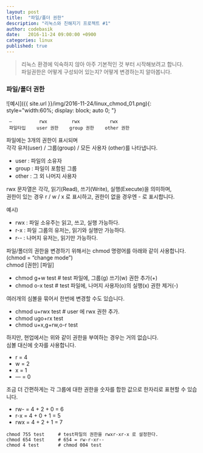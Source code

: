 ```yaml
---
layout: post
title:  "파일/폴더 권한"
description: "리눅스와 친해지기 프로젝트 #1"
author: codebasik
date:   2016-11-24 09:00:00 +0900
categories: linux
published: true
---
```


>리눅스 환경에 익숙하지 않아 아주 기본적인 것 부터 시작해보려고 합니다.<br/>
 파일권한은 어떻게 구성되어 있는지? 어떻게 변경하는지 알아봅니다. 

### 파일/폴더 권한

![예시]({{ site.url }}/img/2016-11-24/linux_chmod_01.png){: style="width:60%; display: block; auto 0; "}

```
 —          rwx         rwx           rwx
 파일타입    user 권한    group 권한    other 권한
```
파일에는 3개의 권한이 표시되며<br/>
각각 유저(user)  / 그룹(group) / 모든 사용자 (other)를 나타냅니다.<br/>

 *  user : 파일의 소유자
 *  group : 파일이 포함된 그룹
 *  other : 그 외 나머지 사용자

rwx 문자열은 각각, 읽기(Read), 쓰기(Write), 실행(Execute)을 의미하며,<br/>
권한이 있는 경우 r / w / x 로 표시하고, 권한이 없을 경우엔 - 로 표시합니다.

예시)

 * rwx : 파일 소유주는 읽고, 쓰고, 실행 가능하다.
 * r-x : 파일 그룹의 유저는, 읽기와 실행만 가능하다.
 * r-- : 나머지 유저는, 읽기만 가능하다.	

파일/폴더의 권한을 변경하기 위해서는 chmod 명령어를 아래와 같이 사용합니다. (chmod = “change mode”)<br/>
chmod [권한] [파일]

 * chmod g+w test      # test 파일에, 그룹(g) 쓰기(w) 권한 추가(+) 
 * chmod o-x test      # test 파일에, 나머지 사용자(o)의 실행(x) 권한 제거(-)

여러개의 심볼을 묶어서 한번에 변경할 수도 있습니다.
 
 * chmod u+rwx test    # user 에 rwx 권한 추가.
 * chmod ugo+rx test    
 * chmod u+x,g+rw,o-r test

하지만, 현업에서는 위와 같이 권한을 부여하는 경우는 거의 없습니다.<br/>
심볼 대신에 숫자를 사용합니다.

 * r = 4
 * w = 2
 * x = 1 
 * — = 0 

조금 더 간편하게는 각 그룹에 대한 권한을 숫자를 합한 값으로 한자리로 표현할 수 있습니다.<br/>

 *  rw- = 4 + 2 + 0 = 6
 *  r-x = 4  + 0 + 1 = 5
 *  rwx = 4 + 2 + 1 = 7

```
chmod 755 test     # test파일의 권한을 rwxr-xr-x 로 설정한다.
chmod 654 test     # 654 = rw-r-xr--
chmod 4 test       # chmod 004 test
```
